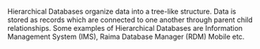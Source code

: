 Hierarchical Databases organize data into a tree-like structure. Data is stored as records which are connected to one another through parent child relationships. Some examples of Hierarchical Databases are Information Management System (IMS), Raima Database Manager (RDM) Mobile etc.